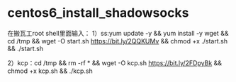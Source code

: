 # centos6_install_shadowsocks

在搬瓦工root shell里面输入：
1）ss:yum update -y && yum install -y wget && cd /tmp && wget -O start.sh https://bit.ly/2QQKUMv && chmod +x ./start.sh && ./start.sh

2）kcp：cd /tmp && rm -rf * && wget -O kcp.sh https://bit.ly/2FDpyBk && chmod +x kcp.sh && ./kcp.sh

